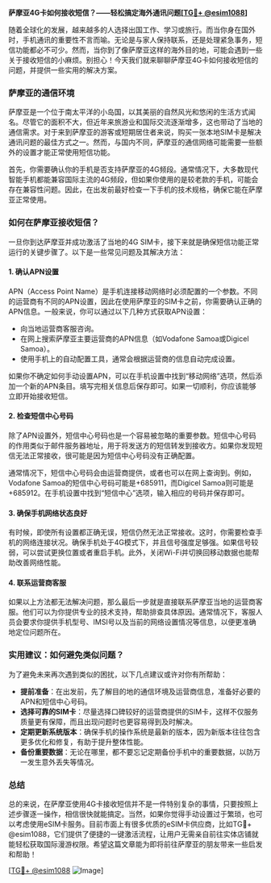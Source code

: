 **萨摩亚4G卡如何接收短信？——轻松搞定海外通讯问题[[TG💪+ @esim1088](https://t.me/s/esim1088)]**

随着全球化的发展，越来越多的人选择出国工作、学习或旅行。而当你身在国外时，手机通讯的重要性不言而喻。无论是与家人保持联系，还是处理紧急事务，短信功能都必不可少。然而，当你到了像萨摩亚这样的海外目的地，可能会遇到一些关于接收短信的小麻烦。别担心！今天我们就来聊聊萨摩亚4G卡如何接收短信的问题，并提供一些实用的解决方案。

### 萨摩亚的通信环境

萨摩亚是一个位于南太平洋的小岛国，以其美丽的自然风光和悠闲的生活方式闻名。尽管它的面积不大，但近年来旅游业和国际交流逐渐增多，这也带动了当地的通信需求。对于来到萨摩亚的游客或短期居住者来说，购买一张本地SIM卡是解决通讯问题的最佳方式之一。然而，与国内不同，萨摩亚的通信网络可能需要一些额外的设置才能正常使用短信功能。

首先，你需要确认你的手机是否支持萨摩亚的4G频段。通常情况下，大多数现代智能手机都能兼容国际主流的4G频段，但如果你使用的是较老款的手机，可能会存在兼容性问题。因此，在出发前最好检查一下手机的技术规格，确保它能在萨摩亚正常使用。

### 如何在萨摩亚接收短信？

一旦你到达萨摩亚并成功激活了当地的4G SIM卡，接下来就是确保短信功能正常运行的关键步骤了。以下是一些常见问题及其解决方法：

#### 1. 确认APN设置
APN（Access Point Name）是手机连接移动网络时必须配置的一个参数。不同的运营商有不同的APN设置，因此在使用萨摩亚的SIM卡之前，你需要确认正确的APN信息。一般来说，你可以通过以下几种方式获取APN设置：
- 向当地运营商客服咨询。
- 在网上搜索萨摩亚主要运营商的APN信息（如Vodafone Samoa或Digicel Samoa）。
- 使用手机上的自动配置工具，通常会根据运营商的信息自动完成设置。

如果你不确定如何手动设置APN，可以在手机设置中找到“移动网络”选项，然后添加一个新的APN条目。填写完相关信息后保存即可。如果一切顺利，你应该能够立即开始接收短信。

#### 2. 检查短信中心号码
除了APN设置外，短信中心号码也是一个容易被忽略的重要参数。短信中心号码的作用类似于邮件服务器地址，用于将发送方的短信转发到接收方。如果你发现短信无法正常接收，很可能是因为短信中心号码没有正确配置。

通常情况下，短信中心号码会由运营商提供，或者也可以在网上查询到。例如，Vodafone Samoa的短信中心号码可能是+685911，而Digicel Samoa则可能是+685912。在手机设置中找到“短信中心”选项，输入相应的号码并保存即可。

#### 3. 确保手机网络状态良好
有时候，即使所有设置都正确无误，短信仍然无法正常接收。这时，你需要检查手机的网络连接状况。确保手机处于4G模式下，并且信号强度足够强。如果信号较弱，可以尝试更换位置或者重启手机。此外，关闭Wi-Fi并切换回移动数据也能帮助改善网络性能。

#### 4. 联系运营商客服
如果以上方法都无法解决问题，那么最后一步就是直接联系萨摩亚当地的运营商客服。他们可以为你提供专业的技术支持，帮助排查具体原因。通常情况下，客服人员会要求你提供手机型号、IMSI号以及当前的网络设置情况等信息，以便更准确地定位问题所在。

### 实用建议：如何避免类似问题？

为了避免未来再次遇到类似的困扰，以下几点建议或许对你有所帮助：

- **提前准备**：在出发前，先了解目的地的通信环境及运营商信息，准备好必要的APN和短信中心号码。
- **选择可靠的SIM卡**：尽量选择口碑较好的运营商提供的SIM卡，这样不仅服务质量更有保障，而且出现问题时也更容易得到及时解决。
- **定期更新系统版本**：确保手机的操作系统是最新的版本，因为新版本往往包含更多优化和修复，有助于提升整体性能。
- **备份重要数据**：无论在哪里，都不要忘记定期备份手机中的重要数据，以防万一发生意外丢失等情况。

### 总结

总的来说，在萨摩亚使用4G卡接收短信并不是一件特别复杂的事情，只要按照上述步骤逐一操作，相信很快就能搞定。当然，如果你觉得手动设置过于繁琐，也可以考虑使用eSIM卡服务。目前市面上有很多优质的eSIM卡供应商，比如TG💪+ @esim1088，它们提供了便捷的一键激活流程，让用户无需亲自前往实体店铺就能轻松获取国际漫游权限。希望这篇文章能为即将前往萨摩亚的朋友带来一些启发和帮助！

[[TG💪+ @esim1088](https://t.me/s/esim1088) ![Image](https://i.postimg.cc/4NQfJmqS/Snipaste-2025-05-13-00-14-12.png)]